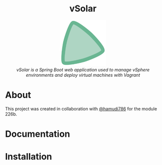 <div align="center"><h1>vSolar</h1></div>

<div align="center">
  <img width="150px" src="./assets/vSolar-icon.svg" />
</div>

<div align="center"><i>vSolar is a Spring Boot web application used to manage vSphere environments and deploy virtual machines with Vagrant</i></div>

# About

This project was created in collaboration with [@hamudi786](https://github.com/hamudi786) for the module 226b.

# Documentation

# Installation
